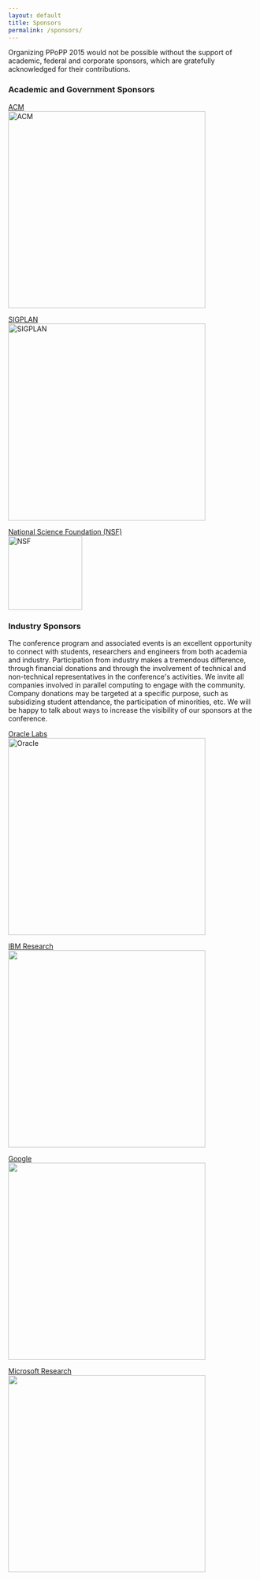 ```yaml
---
layout: default
title: Sponsors 
permalink: /sponsors/
---
```


Organizing PPoPP 2015 would not be possible without the support of academic,
federal and corporate sponsors, which are gratefully acknowledged for their
contributions.

### Academic and Government Sponsors

[ACM](http://www.acm.org)  
<a href="//www.acm.org"><img src="../images/acm_logo.gif" alt="ACM" style="width: 400px;"/></a>

[SIGPLAN](http://www.sigplan.org)  
<a href="//www.sigplan.org/"><img src="../images/sigplan.png" alt="SIGPLAN" style="width: 400px;"/></a>

[National Science Foundation (NSF)](http://www.nsf.gov/)  
<a href="//www.nsf.gov/"><img src="../images/nsf1.gif" alt="NSF" style="width: 150px;"/></a>

### Industry Sponsors

The conference program and associated events is an excellent opportunity
to connect with students, researchers and engineers from both academia
and industry. Participation from industry makes a tremendous difference,
through financial donations and through the involvement of technical and
non-technical representatives in the conference's activities. We invite
all companies involved in parallel computing to engage with the
community. Company donations may be targeted at a specific purpose, such
as subsidizing student attendance, the participation of minorities, etc.
We will be happy to talk about ways to increase the visibility of our
sponsors at the conference.

[Oracle Labs](http://www.oracle.com)  
<a href="//www.oracle.com/"><img src="../images/oracle_logo.bmp" alt="Oracle" style="width: 400px;"/></a>

[IBM Research](http://www.research.ibm.com/)  
<a href="http://www.research.ibm.com/"><img src="../images/IBMResearch.jpg" style="width: 400px;"></a>

[Google](http://www.google.com/)  
<a href="http://www.google.com/"><img src="../images/google_logo.png" style="width: 400px;"></a>

[Microsoft Research](http://research.microsoft.com/)  
<a href="http://research.microsoft.com/"><img src="../images/microsoft_logo.jpg" style="width: 400px;"></a>

